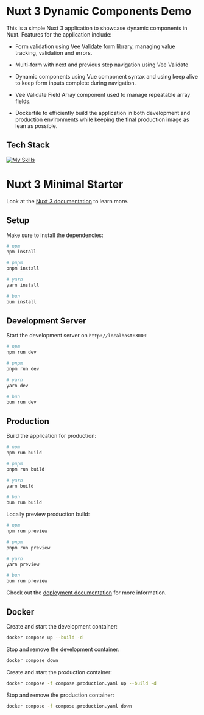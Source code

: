 # Nuxt 3 Dynamic Components Demo

This is a simple Nuxt 3 application to showcase dynamic components in Nuxt. 
Features for the application include: 

* Form validation using Vee Validate form library, managing value tracking, validation and errors.

* Multi-form with next and previous step navigation using Vee Validate
* Dynamic components using  Vue component syntax and using keep alive to keep form inputs complete during navigation.
* Vee Validate Field Array component used to manage repeatable array fields. 
* Dockerfile to efficiently build the application in both development and production environments while keeping the final production image as lean as possible.

## Tech Stack
[![My Skills](https://skillicons.dev/icons?i=vue,nuxt,html,css,less,docker)](https://skillicons.dev)


# Nuxt 3 Minimal Starter

Look at the [Nuxt 3 documentation](https://nuxt.com/docs/getting-started/introduction) to learn more.

## Setup

Make sure to install the dependencies:

```bash
# npm
npm install

# pnpm
pnpm install

# yarn
yarn install

# bun
bun install
```

## Development Server

Start the development server on `http://localhost:3000`:

```bash
# npm
npm run dev

# pnpm
pnpm run dev

# yarn
yarn dev

# bun
bun run dev
```

## Production

Build the application for production:

```bash
# npm
npm run build

# pnpm
pnpm run build

# yarn
yarn build

# bun
bun run build
```

Locally preview production build:

```bash
# npm
npm run preview

# pnpm
pnpm run preview

# yarn
yarn preview

# bun
bun run preview
```

Check out the [deployment documentation](https://nuxt.com/docs/getting-started/deployment) for more information.

## Docker

Create and start the development container:

  ```bash
  docker compose up --build -d
  ```
  
Stop and remove the development container:

  ```bash
  docker compose down
  ```

Create and start the production container:

  ```bash
  docker compose -f compose.production.yaml up --build -d
  ```

Stop and remove the production container:

  ```bash
  docker compose -f compose.production.yaml down
  ```
